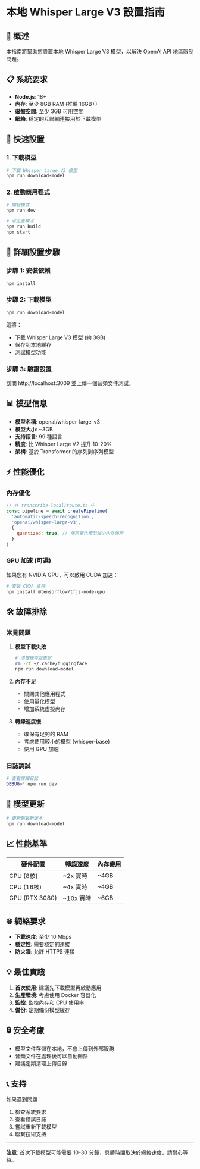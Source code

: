 # 本地 Whisper Large V3 設置指南

## 🎯 概述

本指南將幫助您設置本地 Whisper Large V3 模型，以解決 OpenAI API 地區限制問題。

## 📋 系統要求

- **Node.js**: 18+ 
- **內存**: 至少 8GB RAM (推薦 16GB+)
- **磁盤空間**: 至少 3GB 可用空間
- **網絡**: 穩定的互聯網連接用於下載模型

## 🚀 快速設置

### 1. 下載模型

```bash
# 下載 Whisper Large V3 模型
npm run download-model
```

### 2. 啟動應用程式

```bash
# 開發模式
npm run dev

# 或生產模式
npm run build
npm start
```

## 🔧 詳細設置步驟

### 步驟 1: 安裝依賴

```bash
npm install
```

### 步驟 2: 下載模型

```bash
npm run download-model
```

這將：
- 下載 Whisper Large V3 模型 (約 3GB)
- 保存到本地緩存
- 測試模型功能

### 步驟 3: 驗證設置

訪問 http://localhost:3009 並上傳一個音頻文件測試。

## 📊 模型信息

- **模型名稱**: openai/whisper-large-v3
- **模型大小**: ~3GB
- **支持語言**: 99 種語言
- **精度**: 比 Whisper Large V2 提升 10-20%
- **架構**: 基於 Transformer 的序列到序列模型

## ⚡ 性能優化

### 內存優化

```javascript
// 在 transcribe-local/route.ts 中
const pipeline = await createPipeline(
  'automatic-speech-recognition',
  'openai/whisper-large-v3',
  {
    quantized: true, // 使用量化模型減少內存使用
  }
)
```

### GPU 加速 (可選)

如果您有 NVIDIA GPU，可以啟用 CUDA 加速：

```bash
# 安裝 CUDA 支持
npm install @tensorflow/tfjs-node-gpu
```

## 🛠️ 故障排除

### 常見問題

1. **模型下載失敗**
   ```bash
   # 清理緩存並重試
   rm -rf ~/.cache/huggingface
   npm run download-model
   ```

2. **內存不足**
   - 關閉其他應用程式
   - 使用量化模型
   - 增加系統虛擬內存

3. **轉錄速度慢**
   - 確保有足夠的 RAM
   - 考慮使用較小的模型 (whisper-base)
   - 使用 GPU 加速

### 日誌調試

```bash
# 查看詳細日誌
DEBUG=* npm run dev
```

## 🔄 模型更新

```bash
# 更新到最新版本
npm run download-model
```

## 📈 性能基準

| 硬件配置 | 轉錄速度 | 內存使用 |
|---------|---------|---------|
| CPU (8核) | ~2x 實時 | ~4GB |
| CPU (16核) | ~4x 實時 | ~4GB |
| GPU (RTX 3080) | ~10x 實時 | ~6GB |

## 🌐 網絡要求

- **下載速度**: 至少 10 Mbps
- **穩定性**: 需要穩定的連接
- **防火牆**: 允許 HTTPS 連接

## 💡 最佳實踐

1. **首次使用**: 建議先下載模型再啟動應用
2. **生產環境**: 考慮使用 Docker 容器化
3. **監控**: 監控內存和 CPU 使用率
4. **備份**: 定期備份模型緩存

## 🔒 安全考慮

- 模型文件存儲在本地，不會上傳到外部服務
- 音頻文件在處理後可以自動刪除
- 建議定期清理上傳目錄

## 📞 支持

如果遇到問題：

1. 檢查系統要求
2. 查看錯誤日誌
3. 嘗試重新下載模型
4. 聯繫技術支持

---

**注意**: 首次下載模型可能需要 10-30 分鐘，具體時間取決於網絡速度。請耐心等待。



